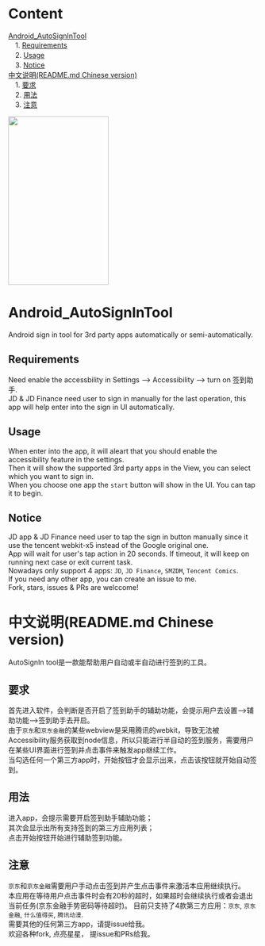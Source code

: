 # Content
[Android_AutoSignInTool](#android_autosignintool)  
　1. [Requirements](#requirements)  
　2. [Usage](#usage)  
　3. [Notice](#notice)  
[中文说明(README.md Chinese version)](#中文说明readmemd-chinese-version)  
　1. [要求](#要求)  
　2. [用法](#用法)  
　3. [注意](#注意)  
  
<img width="202" height="340" src="/gif/example.gif">  

# Android_AutoSignInTool
Android sign in tool for 3rd party apps automatically or semi-automatically.

## Requirements
Need enable the accessbility in Settings --> Accessibility --> turn on 签到助手.  
JD & JD Finance need user to sign in manually for the last operation, this app will help enter into the sign in UI automatically.

## Usage
When enter into the app, it will aleart that you should enable the accessibility feature in the settings.  
Then it will show the supported 3rd party apps in the View, you can select which you want to sign in.  
When you choose one app the ```start``` button will show in the UI. You can tap it to begin.

## Notice
JD app & JD Finance need user to tap the sign in button manually since it use the tencent webkit-x5 instead of the Google original one.  
App will wait for user's tap action in 20 seconds. If timeout, it will keep on running next case or exit current task.  
Nowadays only support 4 apps: ```JD```, ```JD Finance```, ```SMZDM```, ```Tencent Comics```.  
If you need any other app, you can create an issue to me.  
Fork, stars, issues & PRs are welccome!  

# 中文说明(README.md Chinese version)
AutoSignIn tool是一款能帮助用户自动或半自动进行签到的工具。

## 要求
首先进入软件，会判断是否开启了签到助手的辅助功能，会提示用户去设置-->辅助功能-->签到助手去开启。  
由于```京东```和```京东金融```的某些webview是采用腾讯的webkit，导致无法被Accessibility服务获取到node信息，所以只能进行半自动的签到服务，需要用户在某些UI界面进行签到并点击事件来触发app继续工作。  
当勾选任何一个第三方app时，开始按钮才会显示出来，点击该按钮就开始自动签到。

## 用法
进入app，会提示需要开启签到助手辅助功能；  
其次会显示出所有支持签到的第三方应用列表；  
点击开始按钮开始进行辅助签到功能。  

## 注意
```京东```和```京东金融```需要用户手动点击签到并产生点击事件来激活本应用继续执行。  
本应用在等待用户点击事件时会有20秒的超时，如果超时会继续执行或者会退出当前任务(京东金融手势密码等待超时)。
目前只支持了4款第三方应用：```京东```, ```京东金融```, ```什么值得买```, ```腾讯动漫```.  
需要其他的任何第三方app，请提issue给我。  
欢迎各种fork, 点亮星星， 提issue和PRs给我。
